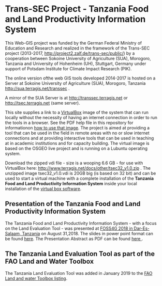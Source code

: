 # Trans-SEC Project - Tanzania Food and Land Productivity Information System

This Web-GIS project was funded by the German Federal Ministry of Education and Research and realized in the framework of the Trans-SEC project (2013-2017, http://project2.zalf.de/trans-sec/public/) by a cooperation between Sokoine University of Agriculture (SUA), Morogoro, Tanzania and University of Hohenheim (UH), Stuttgart, Germany under support of Potsdam Institute for Climate Impact Research (PIK).

The online version ofthe web GIS tools developed 2014-2017 is hosted on a Server at Sokoine University of Agriculture (SUA), Morogoro, Tanzania http://sua.terragis.net/transsec .

A mirror of the SUA Server is at http://transsec.terragis.net or http://tsec.terragis.net (same server).

This site supplies a link to a [VirtualBox](https://en.wikipedia.org/wiki/VirtualBox) image of the system that can run locally without the necessity of having an internet connection in order to run the tools in a browser. See the PDF help file in this repository for informationon [how to use that image](help_using_tsec_virtualbox_image.pdf). The project is aimed at providing a tool that can be used in the field in remote areas with no or slow internet connections and at providing interactive tools that can be used in teaching at in academic institutions and for capacity building. The virtual image is based on the OSGEO live project and is running on a Lubuntu operating system.

Download the zipped vdi file - size is a wooping 6.6 GB - for use with VirtualBox here: http://www.terragis.net/docs/other/tsec32_v1.0.zip . The unzipped image tsec32_v1.0.vdi is 20GB big (is based on 32 bit) and can be used to start a virtual machine with a complete installation of the __Tanzania Food and Land Productivity Information System__ inside your local installation of the [virtual box software](https://www.virtualbox.org).

## Presentation of the Tanzania Food and Land Productivity Information System

The Tanzania Food and Land Productivity Information System - with a focus on the Land Evaluation Tool - was presented at [FOSS4G 2018 in Dar-Es-Salaam, Tanzania](https://2018.foss4g.org/) on August 31,2018. The slides in power point format can be found [here](http://www.terragis.net/docs/presentations/FOSS4G_2018_LET.ppt). The Presentation Abstract as PDF can be found [here ](foss4g2018_Abstract_TheTanzaniaFoodandLandProductivityInformationSystem.pdf).

## The Tanzania Land Evaluation Tool as part of the FAO Land and Water Toolbox

The Tanzania Land Evaluation Tool was added in January 2019 to the [FAO Land and water Toolbox listing](http://www.fao.org/land-water/land/land-governance/land-resources-planning-toolbox/category/details/en/c/1176418/).

